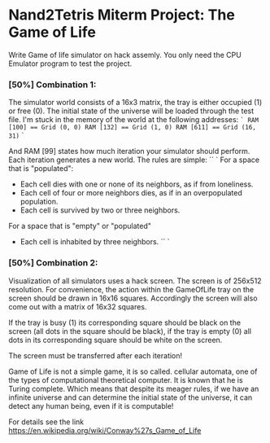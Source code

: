 # Nand2Tetris Miterm Project: The Game of Life
Write Game of life simulator on hack assemly. You only need the CPU Emulator program to test the project.

### [50%] Combination 1:

The simulator world consists of a 16x3 matrix, the tray is either occupied (1) or free (0). The initial state of the universe will be loaded through the test file. I'm stuck in the memory of the world at the following addresses:
`` `
RAM [100] == Grid (0, 0)
RAM [132] == Grid (1, 0)
RAM [611] == Grid (16, 31)
`` `

And RAM [99] states how much iteration your simulator should perform.
Each iteration generates a new world. The rules are simple:
`` `
For a space that is "populated":
* Each cell dies with one or none of its neighbors, as if from loneliness.
* Each cell of four or more neighbors dies, as if in an overpopulated population.
* Each cell is survived by two or three neighbors.

For a space that is "empty" or "populated"
* Each cell is inhabited by three neighbors.
`` `

### [50%] Combination 2:
Visualization of all simulators uses a hack screen. The screen is of 256x512 resolution. For convenience, the action within the GameOfLife tray on the screen should be drawn in 16x16 squares. Accordingly the screen will also come out with a matrix of 16x32 squares.

If the tray is busy (1) its corresponding square should be black on the screen (all dots in the square should be black), if the tray is empty (0) all dots in its corresponding square should be white on the screen.

The screen must be transferred after each iteration!


Game of Life is not a simple game, it is so called. cellular automata, one of the types of computational theoretical computer. It is known that he is Turing complete. Which means that despite its meager rules, if we have an infinite universe and can determine the initial state of the universe, it can detect any human being, even if it is computable!

For details see the link https://en.wikipedia.org/wiki/Conway%27s_Game_of_Life
